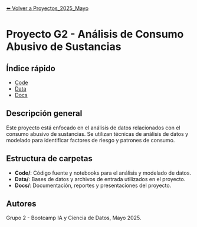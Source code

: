 [⬅️ Volver a Proyectos_2025_Mayo](/Proyectos_2025_Mayo)

# Proyecto G2 - Análisis de Consumo Abusivo de Sustancias

## Índice rápido
- [Code](/Proyectos_2025_Mayo/G2/Code)
- [Data](/Proyectos_2025_Mayo/G2/Data)
- [Docs](/Proyectos_2025_Mayo/G2/Docs)

## Descripción general
Este proyecto está enfocado en el análisis de datos relacionados con el consumo abusivo de sustancias. Se utilizan técnicas de análisis de datos y modelado para identificar factores de riesgo y patrones de consumo.

## Estructura de carpetas
- **Code/**: Código fuente y notebooks para el análisis y modelado de datos.
- **Data/**: Bases de datos y archivos de entrada utilizados en el proyecto.
- **Docs/**: Documentación, reportes y presentaciones del proyecto.

## Autores
Grupo 2 - Bootcamp IA y Ciencia de Datos, Mayo 2025. 